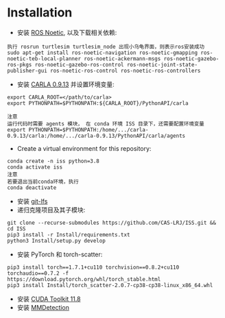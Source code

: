 # Installation

- 安装 [ROS Noetic](http://wiki.ros.org/noetic/Installation), 以及下载相关依赖:
```
执行 rosrun turtlesim turtlesim_node 出现小乌龟界面，则表示ros安装成功
sudo apt-get install ros-noetic-navigation ros-noetic-gmapping ros-noetic-teb-local-planner ros-noetic-ackermann-msgs ros-noetic-gazebo-ros-pkgs ros-noetic-gazebo-ros-control ros-noetic-joint-state-publisher-gui ros-noetic-ros-control ros-noetic-ros-controllers
```
- 安装 [CARLA 0.9.13](https://github.com/carla-simulator/carla/releases/tag/0.9.13/) 并设置环境变量:
```
export CARLA_ROOT=</path/to/carla>
export PYTHONPATH=$PYTHONPATH:${CARLA_ROOT}/PythonAPI/carla

注意
运行代码时需要 agents 模块， 在 conda 环境 ISS 目录下，还需要配置环境变量
export PYTHONPATH=$PYTHONPATH:/home/.../carla-0.9.13/carla:/home/.../carla-0.9.13/PythonAPI/carla/agents
```
- Create a virtual environment for this repository:
```
conda create -n iss python=3.8
conda activate iss
注意
若要退出当前conda环境，执行
conda deactivate
```
- 安装 [git-lfs](https://git-lfs.github.com/)
- 递归克隆项目及其子模块:
```
git clone --recurse-submodules https://github.com/CAS-LRJ/ISS.git && cd ISS
pip3 install -r Install/requirements.txt
python3 Install/setup.py develop
```
- 安装 PyTorch 和 torch-scatter:
```
pip3 install torch==1.7.1+cu110 torchvision==0.8.2+cu110 torchaudio==0.7.2 -f https://download.pytorch.org/whl/torch_stable.html
pip3 install Install/torch_scatter-2.0.7-cp38-cp38-linux_x86_64.whl
```
- 安装 [CUDA Toolkit 11.8](https://developer.nvidia.com/cuda-11-8-0-download-archive)
- 安装 [MMDetection](https://mmdetection.readthedocs.io/en/latest/get_started.html)
